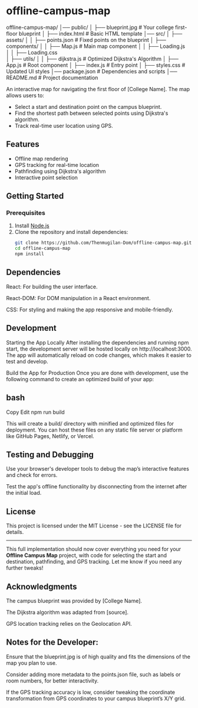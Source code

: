 # offline-campus-map

offline-campus-map/
│── public/
│   ├── blueprint.jpg        # Your college first-floor blueprint
│   ├── index.html           # Basic HTML template
│── src/
│   ├── assets/
│   │   ├── points.json      # Fixed points on the blueprint
│   ├── components/
│   │   ├── Map.js           # Main map component
│   │   ├── Loading.js     
│   │   ├── Loading.css    
│   ├── utils/
│   │   ├── dijkstra.js      # Optimized Dijkstra's Algorithm
│   ├── App.js               # Root component
│   ├── index.js             # Entry point
│   ├── styles.css           # Updated UI styles
│── package.json             # Dependencies and scripts
│── README.md                # Project documentation


An interactive map for navigating the first floor of [College Name]. The map allows users to:
- Select a start and destination point on the campus blueprint.
- Find the shortest path between selected points using Dijkstra's algorithm.
- Track real-time user location using GPS.

## Features
- Offline map rendering
- GPS tracking for real-time location
- Pathfinding using Dijkstra's algorithm
- Interactive point selection

## Getting Started

### Prerequisites
1. Install [Node.js](https://nodejs.org/)
2. Clone the repository and install dependencies:
   ```bash
   git clone https://github.com/Thenmugilan-Dom/offline-campus-map.git
   cd offline-campus-map
   npm install


## Dependencies
React: For building the user interface.

React-DOM: For DOM manipulation in a React environment.

CSS: For styling and making the app responsive and mobile-friendly.

## Development
Starting the App Locally
After installing the dependencies and running npm start, the development server will be hosted locally on http://localhost:3000. The app will automatically reload on code changes, which makes it easier to test and develop.

Build the App for Production
Once you are done with development, use the following command to create an optimized build of your app:

## bash
Copy
Edit
npm run build

This will create a build/ directory with minified and optimized files for deployment. You can host these files on any static file server or platform like GitHub Pages, Netlify, or Vercel.

## Testing and Debugging
Use your browser's developer tools to debug the map’s interactive features and check for errors.

Test the app's offline functionality by disconnecting from the internet after the initial load.

## License
This project is licensed under the MIT License - see the LICENSE file for details.

---

This full implementation should now cover everything you need for your **Offline Campus Map** project, with code for selecting the start and destination, pathfinding, and GPS tracking. Let me know if you need any further tweaks!


## Acknowledgments
The campus blueprint was provided by [College Name].

The Dijkstra algorithm was adapted from [source].

GPS location tracking relies on the Geolocation API.

## Notes for the Developer:
Ensure that the blueprint.jpg is of high quality and fits the dimensions of the map you plan to use.

Consider adding more metadata to the points.json file, such as labels or room numbers, for better interactivity.

If the GPS tracking accuracy is low, consider tweaking the coordinate transformation from GPS coordinates to your campus blueprint’s X/Y grid.

